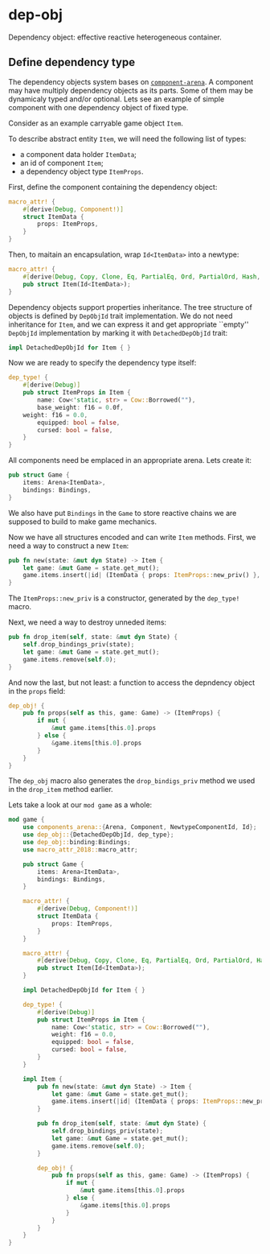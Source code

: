 # dep-obj

Dependency object: effective reactive heterogeneous container.

## Define dependency type

The dependency objects system bases on [`component-arena`](https://crates.io/crates/components-arena).
A component may have multiply dependency objects as its parts. Some of them may be dynamicaly typed
and/or optional. Lets see an example of simple component with one dependency object of fixed type.

Consider as an example carryable game object `Item`.

To describe abstract entity `Item`, we will need the following list of types:
- a component data holder `ItemData`;
- an id of component `Item`;
- a dependency object type `ItemProps`.

First, define the component containing the dependency object:

```rust
macro_attr! {
    #[derive(Debug, Component!)]
    struct ItemData {
        props: ItemProps,
    }
}
```

Then, to maitain an encapsulation, wrap `Id<ItemData>` into a newtype:

```rust
macro_attr! {
    #[derive(Debug, Copy, Clone, Eq, PartialEq, Ord, PartialOrd, Hash, NewtypeComponentId!)]
    pub struct Item(Id<ItemData>);
}
```

Dependency objects support properties inheritance. The tree structure of objects is defined
by `DepObjId` trait implementation. We do not need inheritance for `Item`, and we
can express it and get appropriate ``empty'' `DepObjId` implementation
by marking it with `DetachedDepObjId` trait:

```rust
impl DetachedDepObjId for Item { }
```

Now we are ready to specify the dependency type itself:

```rust
dep_type! {
    #[derive(Debug)]
    pub struct ItemProps in Item {
        name: Cow<'static, str> = Cow::Borrowed(""),
        base_weight: f16 = 0.0f,
	weight: f16 = 0.0,
        equipped: bool = false,
        cursed: bool = false,
    }
}
```

All components need be emplaced in an appropriate arena. Lets create it:

```rust
pub struct Game {
    items: Arena<ItemData>,
    bindings: Bindings,
}
```

We also have put `Bindings` in the `Game` to store reactive chains
we are supposed to build to make game mechanics.

Now we have all structures encoded and can write `Item` methods.
First, we need a way to construct a new `Item`:

```rust
pub fn new(state: &mut dyn State) -> Item {
    let game: &mut Game = state.get_mut();
    game.items.insert(|id| (ItemData { props: ItemProps::new_priv() }, Item(id)))
}
```

The `ItemProps::new_priv` is a constructor, generated by the `dep_type!` macro.

Next, we need a way to destroy unneded items:

```rust
pub fn drop_item(self, state: &mut dyn State) {
    self.drop_bindings_priv(state);
    let game: &mut Game = state.get_mut();
    game.items.remove(self.0);
}
```

And now the last, but not least: a function to access the depndency object in
the `props` field:

```rust
dep_obj! {
    pub fn props(self as this, game: Game) -> (ItemProps) {
        if mut {
            &mut game.items[this.0].props
        } else {
            &game.items[this.0].props
        }
    }
}
```

The `dep_obj` macro also generates the `drop_bindigs_priv` method we used in the `drop_item` method earlier.

Lets take a look at our `mod game` as a whole:

```rust
mod game {
    use components_arena::{Arena, Component, NewtypeComponentId, Id};
    use dep_obj::{DetachedDepObjId, dep_type};
    use dep_obj::binding:Bindings;
    use macro_attr_2018::macro_attr;

    pub struct Game {
        items: Arena<ItemData>,
        bindings: Bindings,
    }

    macro_attr! {
        #[derive(Debug, Component!)]
        struct ItemData {
            props: ItemProps,
        }
    }

    macro_attr! {
        #[derive(Debug, Copy, Clone, Eq, PartialEq, Ord, PartialOrd, Hash, NewtypeComponentId!)]
        pub struct Item(Id<ItemData>);
    }

    impl DetachedDepObjId for Item { }

    dep_type! {
        #[derive(Debug)]
        pub struct ItemProps in Item {
            name: Cow<'static, str> = Cow::Borrowed(""),
            weight: f16 = 0.0,
            equipped: bool = false,
            cursed: bool = false,
        }
    }

    impl Item {
        pub fn new(state: &mut dyn State) -> Item {
            let game: &mut Game = state.get_mut();
            game.items.insert(|id| (ItemData { props: ItemProps::new_priv() }, Item(id)))
        }

        pub fn drop_item(self, state: &mut dyn State) {
            self.drop_bindings_priv(state);
            let game: &mut Game = state.get_mut();
            game.items.remove(self.0);
        }

        dep_obj! {
            pub fn props(self as this, game: Game) -> (ItemProps) {
                if mut {
                    &mut game.items[this.0].props
                } else {
                    &game.items[this.0].props
                }
            }
        }
    }
}
```
